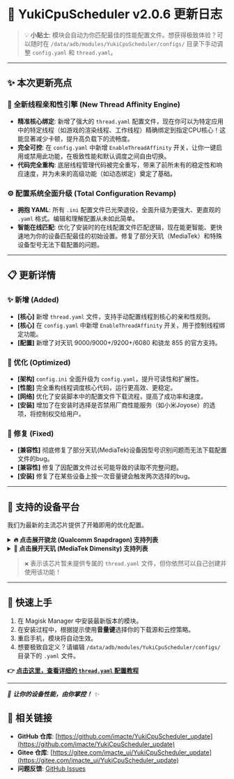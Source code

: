 # 🚀 YukiCpuScheduler v2.0.6 更新日志

> 💡 **小贴士**: 模块会自动为你匹配最佳的性能配置文件。想获得极致体验？可以随时在 `/data/adb/modules/YukiCpuScheduler/configs/` 目录下手动调整 `config.yaml` 和 `thread.yaml`。

---

## ✨ 本次更新亮点

### 🎯 **全新线程亲和性引擎 (New Thread Affinity Engine)**
- **精准核心绑定**: 新增了强大的 `thread.yaml` 配置文件，现在你可以为特定应用中的特定线程（如游戏的渲染线程、工作线程）精确绑定到指定CPU核心！这能显著减少卡顿，提升高负载下的流畅度。
- **完全可控**: 在 `config.yaml` 中新增 `EnableThreadAffinity` 开关，让你一键启用或禁用此功能，在极致性能和默认调度之间自由切换。
- **代码完全重构**: 底层线程管理代码被完全重写，带来了前所未有的稳定性和响应速度，并为未来的高级功能（如动态绑定）奠定了基础。

### ⚙️ **配置系统全面升级 (Total Configuration Revamp)**
- **拥抱 YAML**: 所有 `.ini` 配置文件已光荣退役，全面升级为更强大、更直观的 `.yaml` 格式。编辑和理解配置从未如此简单。
- **智能在线匹配**: 优化了安装时的在线配置文件匹配逻辑，现在能更智能、更快速地为你的设备匹配最佳的初始设置。修复了部分天玑（MediaTek）和特殊设备型号无法下载配置的问题。

---

## 📋 更新详情

### ✨ 新增 (Added)
- **[核心]** 新增 `thread.yaml` 文件，支持手动配置线程到核心的亲和性规则。
- **[核心]** 在 `config.yaml` 中新增 `EnableThreadAffinity` 开关，用于控制线程绑定功能。
- **[配置]** 新增了对天玑 9000/9000+/9200+/6080 和骁龙 855 的官方支持。

### 🚀 优化 (Optimized)
- **[架构]** `config.ini` 全面升级为 `config.yaml`，提升可读性和扩展性。
- **[性能]** 完全重构线程调度核心代码，运行更高效、更稳定。
- **[网络]** 优化了安装脚本中的配置文件下载流程，提高了成功率和速度。
- **[安装]** 增加了在安装时选择是否禁用厂商性能服务（如小米Joyose）的选项，将控制权交给用户。

### 🔧 修复 (Fixed)
- **[兼容性]** 彻底修复了部分天玑(MediaTek)设备因型号识别问题而无法下载配置文件的bug。
- **[兼容性]** 修复了因配置文件过长可能导致的读取不完整问题。
- **[安装]** 修复了在某些设备上按一次音量键会触发两次选择的bug。

---

## 📱 支持的设备平台

我们为最新的主流芯片提供了开箱即用的优化配置。

<details>
<summary><b>🔥 点击展开骁龙 (Qualcomm Snapdragon) 支持列表</b></summary>

| 处理器型号 | 主配置文件 | 线程配置文件 |
|---|---|---|
| 骁龙 8 Gen 3 (sm8650) | ✅ | ✅ |
| 骁龙 8 Gen 2 (sm8550) | ✅ | ✅ |
| 骁龙 8+ Gen 1 (sm8475) | ✅ | ❌ (即将支持) |
| 骁龙 8 Gen 1 (sm8450) | ✅ | ❌ (即将支持) |
| 骁龙 888 (sm8350) | ✅ | ❌ (即将支持) |
| 骁龙 870 (sm8250-ac) | ✅ | ❌ (即将支持) |
| 骁龙 855 (sm8150) | ✅ | ❌ (即将支持) |
| 骁龙 7+ Gen 2 (sm7475) | ✅ | ❌ (即将支持) |

</details>

<details>
<summary><b>💎 点击展开天玑 (MediaTek Dimensity) 支持列表</b></summary>

| 处理器型号 | 主配置文件 | 线程配置文件 |
|---|---|---|
| 天玑 9300 (mt6989) | ✅ | ❌ (即将支持) |
| 天玑 9200+ (mt6985z) | ✅ | ❌ (即将支持) |
| 天玑 9200 (mt6985) | ✅ | ❌ (即将支持) |
| 天玑 9000+ (mt6983z) | ✅ | ❌ (即将支持) |
| 天玑 9000 (mt6983) | ✅ | ❌ (即将支持) |
| 天玑 8100 (mt6895) | ✅ | ❌ (即将支持) |
| 天玑 6080 (mt6080) | ✅ | ❌ (即将支持) |

</details>

> `❌` 表示该芯片暂未提供专属的 `thread.yaml` 文件，但你依然可以自己创建并使用该功能！

---

## 📖 快速上手

1.  在 Magisk Manager 中安装最新版本的模块。
2.  在安装过程中，根据提示使用**音量键**选择你的下载源和云控策略。
3.  重启手机，模块将自动生效。
4.  想要极致自定义？请编辑 `/data/adb/modules/YukiCpuScheduler/configs/` 目录下的 `.yaml` 文件。

**👉 [点击这里，查看详细的 `thread.yaml` 配置教程](https://github.com/imacte/YukiCpuScheduler_update)**

---

*🌟 **让你的设备性能，由你掌控！** ✨*

## 🔗 相关链接

- **GitHub 仓库**: [https://github.com/imacte/YukiCpuScheduler_update](https://github.com/imacte/YukiCpuScheduler_update)
- **Gitee 仓库**: [https://gitee.com/imacte_ui/YukiCpuScheduler_update](https://gitee.com/imacte_ui/YukiCpuScheduler_update)
- **问题反馈**: [GitHub Issues](https://github.com/imacte/YukiCpuScheduler_update/issues)